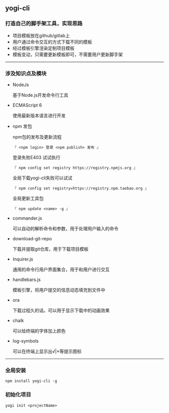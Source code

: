 <!--
 * @Author: yogi
 * @Date: 2023-05-31 10:16:38
 * @LastEditors: yogi
 * @LastEditTime: 2023-05-31 10:16:38
 * @Description: Nothing Impossible
-->
## yogi-cli

### 打造自己的脚手架工具，实现思路

- 项目模板放在github/gitlab上
- 用户通过命令交互的方式下载不同的模板
- 经过模板引擎渲染定制项目模板
- 模板变动，只需要更新模板即可，不需要用户更新脚手架

****
### 涉及知识点及模块

- NodeJs
  
  基于Node.js开发命令行工具

- ECMAScript 6

  使用最新版本语言进行开发

- npm 发包

  npm包的发布及更新流程 
  
  ```『 <npm login> 登录 <npm publish> 发布 』```

  登录失败E403 试试执行 

  ```『 npm config set registry https://registry.npmjs.org 』```

  全局下载yogi-cli失败可以试试

  ```『 npm config set registry=https://registry.npm.taobao.org 』```

  全局更新工具包

  ```『 npm update <name> -g 』```

- commander.js

  可以自动的解析命令和参数，用于处理用户输入的命令

- download-git-repo

  下载并提取git仓库，用于下载项目模板

- Inquirer.js
  
  通用的命令行用户界面集合，用于和用户进行交互

- handlebars.js

  模板引擎，将用户提交的信息动态填充到文件中

- ora

  下载过程久的话。可以用于显示下载中的动画效果

- chalk

  可以给终端的字体加上颜色

- log-symbols

  可以在终端上显示出√|×等提示图标

****
### 全局安装
```
npm install yogi-cli -g
```

### 初始化项目
```
yogi init <projectName>
```